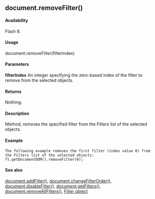 ## document.removeFilter()

#### Availability

Flash 8.

#### Usage

document.removeFilter(filterIndex)

#### Parameters

**filterIndex** An integer specifying the zero-based index of the filter to remove from the selected objects.

#### Returns

Nothing.

#### Description

Method; removes the specified filter from the Filters list of the selected objects.

#### Example

```
The following example removes the first filter (index value 0) from the Filters list of the selected objects:
fl.getDocumentDOM().removeFilter(0);

```
#### See also

[document.addFilter()](#_bookmark121), [document.changeFilterOrder()](#_bookmark149), [document.disableFilter()](#_bookmark171), [document.getFilters()](#_bookmark207), [document.removeAllFilters()](#_bookmark252), [Filter object](#_bookmark425)
